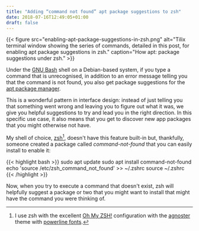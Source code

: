 ```yaml
---
title: "Adding “command not found” apt package suggestions to zsh"
date: 2018-07-16T12:49:05+01:00
draft: false
---
```


{{< figure src="enabling-apt-package-suggestions-in-zsh.png" alt="Tilix terminal window showing the series of commands, detailed in this post, for enabling apt package suggestions in zsh." caption="How apt: package suggestions under zsh." >}}

Under the [GNU Bash](https://www.gnu.org/software/bash/) shell on a Debian-based system, if you type a command that is unrecognised, in addition to an error message telling you that the command is not found, you also get package suggestions for the [apt package manager](https://en.wikipedia.org/wiki/APT_(Debian)).

This is a wonderful pattern in interface design: instead of just telling you that something went wrong and leaving you to figure out what it was, we give you helpful suggestions to try and lead you in the right direction. In this specific use case, it also means that you get to discover new app packages that you might otherwise not have.

My shell of choice, [zsh](https://www.zsh.org/)[^1], doesn't have this feature built-in but, thankfully, someone created a package called _command-not-found_ that you can easily install to enable it:

{{< highlight bash >}}
sudo apt update
sudo apt install command-not-found
echo 'source /etc/zsh_command_not_found' >> ~/.zshrc
source ~/.zshrc
{{< /highlight >}}

Now, when you try to execute a command that doesn't exist, zsh will helpfully suggest a package or two that you might want to install that might have the command you were thinking of.

[^1]: I use zsh with the excellent [Oh My ZSH!](https://ohmyz.sh/) configuration with the [agnoster](https://github.com/agnoster/agnoster-zsh-theme) theme with [powerline fonts](https://github.com/powerline/fonts).